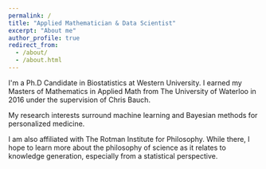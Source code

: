 ```yaml
---
permalink: /
title: "Applied Mathematician & Data Scientist"
excerpt: "About me"
author_profile: true
redirect_from: 
  - /about/
  - /about.html
---
```


I'm a Ph.D Candidate in Biostatistics at Western University.  I earned my Masters of Mathematics in Applied Math from The University of Waterloo in 2016 under the supervision of Chris Bauch.

My research interests surround machine learning and Bayesian methods for personalized medicine.  

I am also affiliated with The Rotman Institute for Philosophy.  While there, I hope to learn more about the philosophy of science as it relates to knowledge generation, especially from a statistical perspective.

